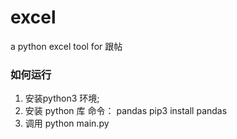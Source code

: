 # excel
a python excel tool for 跟帖

### 如何运行
1. 安装python3 环境;
2. 安装 python 库 命令： pandas pip3 install pandas
3. 调用 python main.py
